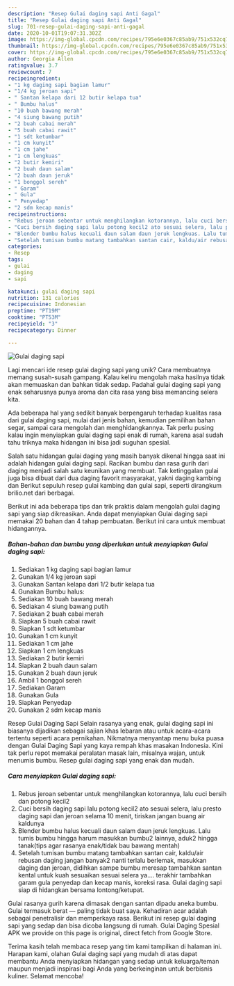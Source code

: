 ```yaml
---
description: "Resep Gulai daging sapi Anti Gagal"
title: "Resep Gulai daging sapi Anti Gagal"
slug: 701-resep-gulai-daging-sapi-anti-gagal
date: 2020-10-01T19:07:31.302Z
image: https://img-global.cpcdn.com/recipes/795e6e0367c85ab9/751x532cq70/gulai-daging-sapi-foto-resep-utama.jpg
thumbnail: https://img-global.cpcdn.com/recipes/795e6e0367c85ab9/751x532cq70/gulai-daging-sapi-foto-resep-utama.jpg
cover: https://img-global.cpcdn.com/recipes/795e6e0367c85ab9/751x532cq70/gulai-daging-sapi-foto-resep-utama.jpg
author: Georgia Allen
ratingvalue: 3.7
reviewcount: 7
recipeingredient:
- "1 kg daging sapi bagian lamur"
- "1/4 kg jeroan sapi"
- " Santan kelapa dari 12 butir kelapa tua"
- " Bumbu halus"
- "10 buah bawang merah"
- "4 siung bawang putih"
- "2 buah cabai merah"
- "5 buah cabai rawit"
- "1 sdt ketumbar"
- "1 cm kunyit"
- "1 cm jahe"
- "1 cm lengkuas"
- "2 butir kemiri"
- "2 buah daun salam"
- "2 buah daun jeruk"
- "1 bonggol sereh"
- " Garam"
- " Gula"
- " Penyedap"
- "2 sdm kecap manis"
recipeinstructions:
- "Rebus jeroan sebentar untuk menghilangkan kotorannya, lalu cuci bersih dan potong kecil2"
- "Cuci bersih daging sapi lalu potong kecil2 ato sesuai selera, lalu presto daging sapi dan jeroan selama 10 menit, tiriskan jangan buang air kaldunya"
- "Blender bumbu halus kecuali daun salam daun jeruk lengkuas. Lalu tumis bumbu hingga harum masukkan bumbu2 lainnya, aduk2 hingga tanak(tips agar rasanya enak/tidak bau bawang mentah)"
- "Setelah tumisan bumbu matang tambahkan santan cair, kaldu/air rebusan daging jangan banyak2 nanti terlalu berlemak, masukkan daging dan jeroan, didihkan sampe bumbu meresap tambahkan santan kental untuk kuah sesuaikan sesuai selera ya.... terakhir tambahkan garam gula penyedap dan kecap manis, koreksi rasa. Gulai daging sapi siap di hidangkan bersama lontong/ketupat."
categories:
- Resep
tags:
- gulai
- daging
- sapi

katakunci: gulai daging sapi 
nutrition: 131 calories
recipecuisine: Indonesian
preptime: "PT19M"
cooktime: "PT53M"
recipeyield: "3"
recipecategory: Dinner

---
```



![Gulai daging sapi](https://img-global.cpcdn.com/recipes/795e6e0367c85ab9/751x532cq70/gulai-daging-sapi-foto-resep-utama.jpg)

Lagi mencari ide resep gulai daging sapi yang unik? Cara membuatnya memang susah-susah gampang. Kalau keliru mengolah maka hasilnya tidak akan memuaskan dan bahkan tidak sedap. Padahal gulai daging sapi yang enak seharusnya punya aroma dan cita rasa yang bisa memancing selera kita.

Ada beberapa hal yang sedikit banyak berpengaruh terhadap kualitas rasa dari gulai daging sapi, mulai dari jenis bahan, kemudian pemilihan bahan segar, sampai cara mengolah dan menghidangkannya. Tak perlu pusing kalau ingin menyiapkan gulai daging sapi enak di rumah, karena asal sudah tahu triknya maka hidangan ini bisa jadi suguhan spesial.

Salah satu hidangan gulai daging yang masih banyak dikenal hingga saat ini adalah hidangan gulai daging sapi. Racikan bumbu dan rasa gurih dari daging menjadi salah satu keunikan yang membuat. Tak ketinggalan gulai juga bisa dibuat dari dua daging favorit masyarakat, yakni daging kambing dan Berikut sepuluh resep gulai kambing dan gulai sapi, seperti dirangkum brilio.net dari berbagai.


Berikut ini ada beberapa tips dan trik praktis dalam mengolah gulai daging sapi yang siap dikreasikan. Anda dapat menyiapkan Gulai daging sapi memakai 20 bahan dan 4 tahap pembuatan. Berikut ini cara untuk membuat hidangannya.

<!--inarticleads1-->

##### Bahan-bahan dan bumbu yang diperlukan untuk menyiapkan Gulai daging sapi:

1. Sediakan 1 kg daging sapi bagian lamur
1. Gunakan 1/4 kg jeroan sapi
1. Gunakan  Santan kelapa dari 1/2 butir kelapa tua
1. Gunakan  Bumbu halus:
1. Sediakan 10 buah bawang merah
1. Sediakan 4 siung bawang putih
1. Sediakan 2 buah cabai merah
1. Siapkan 5 buah cabai rawit
1. Siapkan 1 sdt ketumbar
1. Gunakan 1 cm kunyit
1. Sediakan 1 cm jahe
1. Siapkan 1 cm lengkuas
1. Sediakan 2 butir kemiri
1. Siapkan 2 buah daun salam
1. Gunakan 2 buah daun jeruk
1. Ambil 1 bonggol sereh
1. Sediakan  Garam
1. Gunakan  Gula
1. Siapkan  Penyedap
1. Gunakan 2 sdm kecap manis


Resep Gulai Daging Sapi Selain rasanya yang enak, gulai daging sapi ini biasanya dijadikan sebagai sajian khas lebaran atau untuk acara-acara tertentu seperti acara pernikahan. Nikmatnya menyantap menu buka puasa dengan Gulai Daging Sapi yang kaya rempah khas masakan Indonesia. Kini tak perlu repot memakai peralatan masak lain, misalnya wajan, untuk menumis bumbu. Resep gulai daging sapi yang enak dan mudah. 

<!--inarticleads2-->

##### Cara menyiapkan Gulai daging sapi:

1. Rebus jeroan sebentar untuk menghilangkan kotorannya, lalu cuci bersih dan potong kecil2
1. Cuci bersih daging sapi lalu potong kecil2 ato sesuai selera, lalu presto daging sapi dan jeroan selama 10 menit, tiriskan jangan buang air kaldunya
1. Blender bumbu halus kecuali daun salam daun jeruk lengkuas. Lalu tumis bumbu hingga harum masukkan bumbu2 lainnya, aduk2 hingga tanak(tips agar rasanya enak/tidak bau bawang mentah)
1. Setelah tumisan bumbu matang tambahkan santan cair, kaldu/air rebusan daging jangan banyak2 nanti terlalu berlemak, masukkan daging dan jeroan, didihkan sampe bumbu meresap tambahkan santan kental untuk kuah sesuaikan sesuai selera ya.... terakhir tambahkan garam gula penyedap dan kecap manis, koreksi rasa. Gulai daging sapi siap di hidangkan bersama lontong/ketupat.


Gulai rasanya gurih karena dimasak dengan santan dipadu aneka bumbu. Gulai termasuk berat — paling tidak buat saya. Kehadiran acar adalah sebagai penetralisir dan memperkaya rasa. Berikut ini resep gulai daging sapi yang sedap dan bisa dicoba langsung di rumah. Gulai Daging Spesial APK we provide on this page is original, direct fetch from Google Store. 

Terima kasih telah membaca resep yang tim kami tampilkan di halaman ini. Harapan kami, olahan Gulai daging sapi yang mudah di atas dapat membantu Anda menyiapkan hidangan yang sedap untuk keluarga/teman maupun menjadi inspirasi bagi Anda yang berkeinginan untuk berbisnis kuliner. Selamat mencoba!

